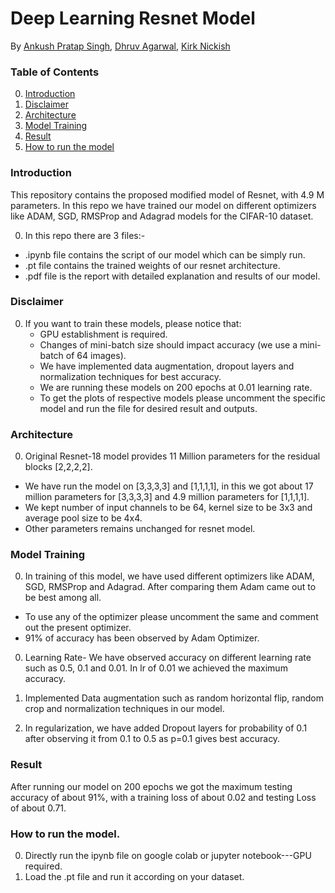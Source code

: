 # Deep Learning Resnet Model

By [Ankush Pratap Singh](), [Dhruv Agarwal](), [Kirk Nickish]()

### Table of Contents
0. [Introduction](#introduction)
0. [Disclaimer](#disclaimer)
0. [Architecture](#Architecture)
0. [Model Training](#ModelTraining)
0. [Result](#Result)
0. [How to run the model](#Howtorunthemodel)


### Introduction

This repository contains the proposed modified model of Resnet, with 4.9 M parameters. In this repo we have trained our model on different optimizers like  ADAM, SGD, RMSProp and Adagrad models for the CIFAR-10 dataset.

0. In this repo there are 3 files:- 
 - .ipynb file contains the script of our model which can be simply run.
 - .pt file contains the trained weights of our resnet architecture.
 - .pdf file is the report with detailed explanation and results of our model. 

### Disclaimer 

0. If you want to train these models, please notice that:
	- GPU establishment is required. 
	- Changes of mini-batch size should impact accuracy (we use a mini-batch of 64 images).
	- We have implemented data augmentation, dropout layers and normalization techniques for best accuracy. 
    - We are running these models on 200 epochs at 0.01 learning rate. 
    - To get the plots of respective models please uncomment the specific model and run the file for desired result and outputs.

### Architecture 

0. Original Resnet-18 model provides 11 Million parameters for the residual blocks [2,2,2,2].

 - We have run the model on [3,3,3,3] and [1,1,1,1], in this we got about 17 million parameters for [3,3,3,3] and 4.9 million parameters for [1,1,1,1]. 
 - We kept number of input channels to be 64, kernel size to be 3x3 and average pool size to be 4x4. 
 - Other parameters remains unchanged for resnet model. 


### Model Training

0. In training of this model, we have used different optimizers like ADAM, SGD, RMSProp and Adagrad. After comparing them Adam came out to be best among all. 
 - To use any of the optimizer please uncomment the same and comment out the present optimizer. 
 - 91% of accuracy has been observed by Adam Optimizer. 

0. Learning Rate- We have observed accuracy on different learning rate such as 0.5, 0.1  and 0.01. In lr of 0.01 we achieved the maximum accuracy.

0. Implemented Data augmentation such as random horizontal flip, random crop and normalization techniques in our model.

0. In regularization, we have added Dropout layers for probability of 0.1 after observing it from 0.1 to 0.5 as p=0.1 gives best accuracy.



### Result

After running our model on 200 epochs we got the maximum testing accuracy of about 91%, with a training loss of about 0.02 and testing Loss of about 0.71. 


### How to run the model.

0. Directly run the ipynb file on google colab or jupyter notebook---GPU required.
0. Load the .pt file and run it according on your dataset. 


